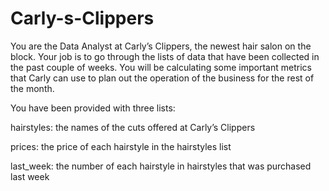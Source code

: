 # Carly-s-Clippers

You are the Data Analyst at Carly’s Clippers, the newest hair salon on the block. Your job is to go through the lists of data that have been collected in the past couple of weeks. You will be calculating some important metrics that Carly can use to plan out the operation of the business for the rest of the month.

You have been provided with three lists:

hairstyles: the names of the cuts offered at Carly’s Clippers

prices: the price of each hairstyle in the hairstyles list

last_week: the number of each hairstyle in hairstyles that was purchased last week
